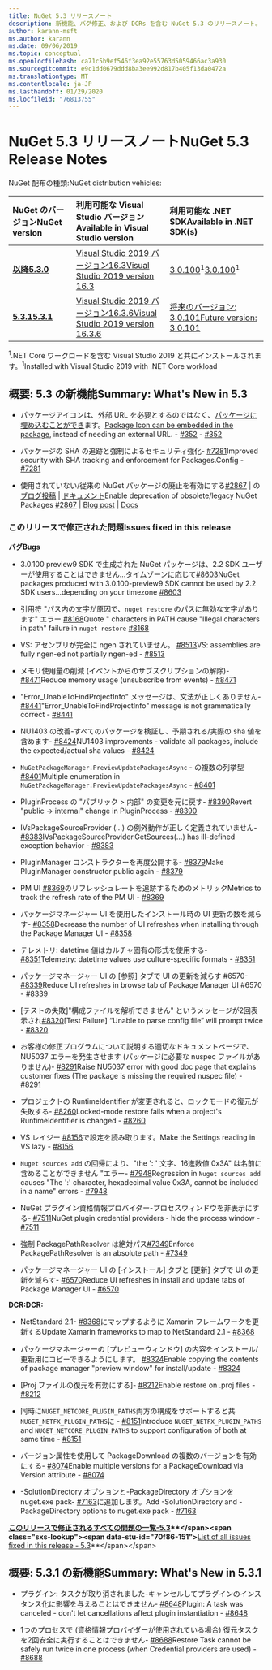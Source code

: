 ```yaml
---
title: NuGet 5.3 リリースノート
description: 新機能、バグ修正、および DCRs を含む NuGet 5.3 のリリースノート。
author: karann-msft
ms.author: karann
ms.date: 09/06/2019
ms.topic: conceptual
ms.openlocfilehash: ca71c5b9ef546f3ea92e55763d5059466ac3a930
ms.sourcegitcommit: e9c1dd0679ddd8ba3ee992d817b405f13da0472a
ms.translationtype: MT
ms.contentlocale: ja-JP
ms.lasthandoff: 01/29/2020
ms.locfileid: "76813755"
---
```

# <a name="nuget-53-release-notes"></a><span data-ttu-id="70f86-103">NuGet 5.3 リリースノート</span><span class="sxs-lookup"><span data-stu-id="70f86-103">NuGet 5.3 Release Notes</span></span>

<span data-ttu-id="70f86-104">NuGet 配布の種類:</span><span class="sxs-lookup"><span data-stu-id="70f86-104">NuGet distribution vehicles:</span></span>

| <span data-ttu-id="70f86-105">NuGet のバージョン</span><span class="sxs-lookup"><span data-stu-id="70f86-105">NuGet version</span></span> | <span data-ttu-id="70f86-106">利用可能な Visual Studio バージョン</span><span class="sxs-lookup"><span data-stu-id="70f86-106">Available in Visual Studio version</span></span>| <span data-ttu-id="70f86-107">利用可能な .NET SDK</span><span class="sxs-lookup"><span data-stu-id="70f86-107">Available in .NET SDK(s)</span></span>|
|:---|:---|:---|
| [<span data-ttu-id="70f86-108">**以降**</span><span class="sxs-lookup"><span data-stu-id="70f86-108">**5.3.0**</span></span>](https://nuget.org/downloads) | [<span data-ttu-id="70f86-109">Visual Studio 2019 バージョン16.3</span><span class="sxs-lookup"><span data-stu-id="70f86-109">Visual Studio 2019 version 16.3</span></span>](https://visualstudio.microsoft.com/downloads/) | <span data-ttu-id="70f86-110">[3.0.100](https://dotnet.microsoft.com/download/dotnet-core/3.0)<sup>1</sup></span><span class="sxs-lookup"><span data-stu-id="70f86-110">[3.0.100](https://dotnet.microsoft.com/download/dotnet-core/3.0)<sup>1</sup></span></span> |
| [<span data-ttu-id="70f86-111">**5.3.1**</span><span class="sxs-lookup"><span data-stu-id="70f86-111">**5.3.1**</span></span>](https://nuget.org/downloads) | [<span data-ttu-id="70f86-112">Visual Studio 2019 バージョン16.3.6</span><span class="sxs-lookup"><span data-stu-id="70f86-112">Visual Studio 2019 version 16.3.6</span></span>](https://visualstudio.microsoft.com/downloads/) | [<span data-ttu-id="70f86-113">将来のバージョン: 3.0.101</span><span class="sxs-lookup"><span data-stu-id="70f86-113">Future version: 3.0.101</span></span>](https://dotnet.microsoft.com/download/dotnet-core/3.0) |

<span data-ttu-id="70f86-114"><sup>1</sup>.NET Core ワークロードを含む Visual Studio 2019 と共にインストールされます。</span><span class="sxs-lookup"><span data-stu-id="70f86-114"><sup>1</sup>Installed with Visual Studio 2019 with .NET Core workload</span></span>

## <a name="summary-whats-new-in-53"></a><span data-ttu-id="70f86-115">概要: 5.3 の新機能</span><span class="sxs-lookup"><span data-stu-id="70f86-115">Summary: What's New in 5.3</span></span>

* <span data-ttu-id="70f86-116">パッケージアイコンは、外部 URL を必要とするのではなく、[パッケージに埋め込むことができ](../reference/msbuild-targets.md#packing-an-icon-image-file)ます。</span><span class="sxs-lookup"><span data-stu-id="70f86-116">[Package Icon can be embedded in the package](../reference/msbuild-targets.md#packing-an-icon-image-file), instead of needing an external URL.</span></span><span data-ttu-id="70f86-117"> - [#352](https://github.com/NuGet/Home/issues/352)</span><span class="sxs-lookup"><span data-stu-id="70f86-117"> - [#352](https://github.com/NuGet/Home/issues/352)</span></span>

* <span data-ttu-id="70f86-118">パッケージの SHA の追跡と強制によるセキュリティ強化- [#7281](https://github.com/NuGet/Home/issues/7281)</span><span class="sxs-lookup"><span data-stu-id="70f86-118">Improved security with SHA tracking and enforcement for Packages.Config - [#7281](https://github.com/NuGet/Home/issues/7281)</span></span>

* <span data-ttu-id="70f86-119">使用されていない/従来の NuGet パッケージの廃止を有効にする[#2867](https://github.com/NuGet/Home/issues/2867) | の[ブログ投稿](https://devblogs.microsoft.com/nuget/deprecating-packages-on-nuget-org/) | [ドキュメント](../nuget-org/deprecate-packages.md)</span><span class="sxs-lookup"><span data-stu-id="70f86-119">Enable deprecation of obsolete/legacy NuGet Packages [#2867](https://github.com/NuGet/Home/issues/2867) | [Blog post](https://devblogs.microsoft.com/nuget/deprecating-packages-on-nuget-org/) | [Docs](../nuget-org/deprecate-packages.md)</span></span>

### <a name="issues-fixed-in-this-release"></a><span data-ttu-id="70f86-120">このリリースで修正された問題</span><span class="sxs-lookup"><span data-stu-id="70f86-120">Issues fixed in this release</span></span>

<span data-ttu-id="70f86-121">**バグ**</span><span class="sxs-lookup"><span data-stu-id="70f86-121">**Bugs**</span></span>

* <span data-ttu-id="70f86-122">3\.0.100 preview9 SDK で生成された NuGet パッケージは、2.2 SDK ユーザーが使用することはできません...タイムゾーンに応じて[#8603](https://github.com/NuGet/Home/issues/8603)</span><span class="sxs-lookup"><span data-stu-id="70f86-122">NuGet packages produced with 3.0.100-preview9 SDK cannot be used by 2.2 SDK users...depending on your timezone [#8603](https://github.com/NuGet/Home/issues/8603)</span></span>

* <span data-ttu-id="70f86-123">引用符 "パス内の文字が原因で、`nuget restore` のパスに無効な文字があります" エラー [#8168](https://github.com/NuGet/Home/issues/8168)</span><span class="sxs-lookup"><span data-stu-id="70f86-123">Quote " characters in PATH cause "Illegal characters in path" failure in `nuget restore` [#8168](https://github.com/NuGet/Home/issues/8168)</span></span>

* <span data-ttu-id="70f86-124">VS: アセンブリが完全に ngen されていません。 [#8513](https://github.com/NuGet/Home/issues/8513)</span><span class="sxs-lookup"><span data-stu-id="70f86-124">VS: assemblies are fully ngen-ed not partially ngen-ed - [#8513](https://github.com/NuGet/Home/issues/8513)</span></span>

* <span data-ttu-id="70f86-125">メモリ使用量の削減 (イベントからのサブスクリプションの解除)- [#8471](https://github.com/NuGet/Home/issues/8471)</span><span class="sxs-lookup"><span data-stu-id="70f86-125">Reduce memory usage (unsubscribe from events) - [#8471](https://github.com/NuGet/Home/issues/8471)</span></span>

* <span data-ttu-id="70f86-126">"Error_UnableToFindProjectInfo" メッセージは、文法が正しくありません- [#8441](https://github.com/NuGet/Home/issues/8441)</span><span class="sxs-lookup"><span data-stu-id="70f86-126">"Error_UnableToFindProjectInfo" message is not grammatically correct - [#8441](https://github.com/NuGet/Home/issues/8441)</span></span>

* <span data-ttu-id="70f86-127">NU1403 の改善-すべてのパッケージを検証し、予期される/実際の sha 値を含めます- [#8424](https://github.com/NuGet/Home/issues/8424)</span><span class="sxs-lookup"><span data-stu-id="70f86-127">NU1403 improvements - validate all packages, include the expected/actual sha values - [#8424](https://github.com/NuGet/Home/issues/8424)</span></span>

* <span data-ttu-id="70f86-128">`NuGetPackageManager.PreviewUpdatePackagesAsync` - の複数の列挙型[#8401](https://github.com/NuGet/Home/issues/8401)</span><span class="sxs-lookup"><span data-stu-id="70f86-128">Multiple enumeration in `NuGetPackageManager.PreviewUpdatePackagesAsync` - [#8401](https://github.com/NuGet/Home/issues/8401)</span></span>

* <span data-ttu-id="70f86-129">PluginProcess の "パブリック > 内部" の変更を元に戻す- [#8390](https://github.com/NuGet/Home/issues/8390)</span><span class="sxs-lookup"><span data-stu-id="70f86-129">Revert "public -> internal" change in PluginProcess - [#8390](https://github.com/NuGet/Home/issues/8390)</span></span>

* <span data-ttu-id="70f86-130">IVsPackageSourceProvider (...) の例外動作が正しく定義されていません- [#8383](https://github.com/NuGet/Home/issues/8383)</span><span class="sxs-lookup"><span data-stu-id="70f86-130">IVsPackageSourceProvider.GetSources(…) has ill-defined exception behavior - [#8383](https://github.com/NuGet/Home/issues/8383)</span></span>

* <span data-ttu-id="70f86-131">PluginManager コンストラクターを再度公開する- [#8379](https://github.com/NuGet/Home/issues/8379)</span><span class="sxs-lookup"><span data-stu-id="70f86-131">Make PluginManager constructor public again - [#8379](https://github.com/NuGet/Home/issues/8379)</span></span>

* <span data-ttu-id="70f86-132">PM UI [#8369](https://github.com/NuGet/Home/issues/8369)のリフレッシュレートを追跡するためのメトリック</span><span class="sxs-lookup"><span data-stu-id="70f86-132">Metrics to track the refresh rate of the PM UI - [#8369](https://github.com/NuGet/Home/issues/8369)</span></span>

* <span data-ttu-id="70f86-133">パッケージマネージャー UI を使用したインストール時の UI 更新の数を減らす- [#8358](https://github.com/NuGet/Home/issues/8358)</span><span class="sxs-lookup"><span data-stu-id="70f86-133">Decrease the number of UI refreshes when installing through the Package Manager UI - [#8358](https://github.com/NuGet/Home/issues/8358)</span></span>

* <span data-ttu-id="70f86-134">テレメトリ: datetime 値はカルチャ固有の形式を使用する- [#8351](https://github.com/NuGet/Home/issues/8351)</span><span class="sxs-lookup"><span data-stu-id="70f86-134">Telemetry:  datetime values use culture-specific formats - [#8351](https://github.com/NuGet/Home/issues/8351)</span></span>

* <span data-ttu-id="70f86-135">パッケージマネージャー UI の [参照] タブで UI の更新を減らす #6570- [#8339](https://github.com/NuGet/Home/issues/8339)</span><span class="sxs-lookup"><span data-stu-id="70f86-135">Reduce UI refreshes in browse tab of Package Manager UI #6570 - [#8339](https://github.com/NuGet/Home/issues/8339)</span></span>

* <span data-ttu-id="70f86-136">[テストの失敗]"構成ファイルを解析できません" というメッセージが2回表示され[#8320](https://github.com/NuGet/Home/issues/8320)</span><span class="sxs-lookup"><span data-stu-id="70f86-136">[Test Failure] “Unable to parse config file” will prompt twice - [#8320](https://github.com/NuGet/Home/issues/8320)</span></span>

* <span data-ttu-id="70f86-137">お客様の修正プログラムについて説明する適切なドキュメントページで、NU5037 エラーを発生させます (パッケージに必要な nuspec ファイルがありません)- [#8291](https://github.com/NuGet/Home/issues/8291)</span><span class="sxs-lookup"><span data-stu-id="70f86-137">Raise NU5037 error with good doc page that explains customer fixes (The package is missing the required nuspec file) - [#8291](https://github.com/NuGet/Home/issues/8291)</span></span>

* <span data-ttu-id="70f86-138">プロジェクトの RuntimeIdentifier が変更されると、ロックモードの復元が失敗する- [#8260](https://github.com/NuGet/Home/issues/8260)</span><span class="sxs-lookup"><span data-stu-id="70f86-138">Locked-mode restore fails when a project's RuntimeIdentifier is changed - [#8260](https://github.com/NuGet/Home/issues/8260)</span></span>

* <span data-ttu-id="70f86-139">VS レイジー [#8156](https://github.com/NuGet/Home/issues/8156)で設定を読み取ります。</span><span class="sxs-lookup"><span data-stu-id="70f86-139">Make the Settings reading in VS lazy - [#8156](https://github.com/NuGet/Home/issues/8156)</span></span>

* <span data-ttu-id="70f86-140">`Nuget sources add` の回帰により、"the ': ' 文字、16進数値 0x3A" は名前に含めることができません "エラー- [#7948](https://github.com/NuGet/Home/issues/7948)</span><span class="sxs-lookup"><span data-stu-id="70f86-140">Regression in `Nuget sources add` causes "The ':' character, hexadecimal value 0x3A, cannot be included in a name" errors - [#7948](https://github.com/NuGet/Home/issues/7948)</span></span>

* <span data-ttu-id="70f86-141">NuGet プラグイン資格情報プロバイダー-プロセスウィンドウを非表示にする- [#7511](https://github.com/NuGet/Home/issues/7511)</span><span class="sxs-lookup"><span data-stu-id="70f86-141">NuGet plugin credential providers - hide the process window - [#7511](https://github.com/NuGet/Home/issues/7511)</span></span>

* <span data-ttu-id="70f86-142">強制 PackagePathResolver は絶対パス[#7349](https://github.com/NuGet/Home/issues/7349)</span><span class="sxs-lookup"><span data-stu-id="70f86-142">Enforce PackagePathResolver is an absolute path - [#7349](https://github.com/NuGet/Home/issues/7349)</span></span>

* <span data-ttu-id="70f86-143">パッケージマネージャー UI の [インストール] タブと [更新] タブで UI の更新を減らす- [#6570](https://github.com/NuGet/Home/issues/6570)</span><span class="sxs-lookup"><span data-stu-id="70f86-143">Reduce UI refreshes in install and update tabs of Package Manager UI - [#6570](https://github.com/NuGet/Home/issues/6570)</span></span>

<span data-ttu-id="70f86-144">**DCR:**</span><span class="sxs-lookup"><span data-stu-id="70f86-144">**DCR:**</span></span>

* <span data-ttu-id="70f86-145">NetStandard 2.1- [#8368](https://github.com/NuGet/Home/issues/8368)にマップするように Xamarin フレームワークを更新する</span><span class="sxs-lookup"><span data-stu-id="70f86-145">Update Xamarin frameworks to map to NetStandard 2.1 - [#8368](https://github.com/NuGet/Home/issues/8368)</span></span>

* <span data-ttu-id="70f86-146">パッケージマネージャーの [プレビューウィンドウ] の内容をインストール/更新用にコピーできるようにします。 [#8324](https://github.com/NuGet/Home/issues/8324)</span><span class="sxs-lookup"><span data-stu-id="70f86-146">Enable copying the contents of package manager "preview window" for install/update - [#8324](https://github.com/NuGet/Home/issues/8324)</span></span>

* <span data-ttu-id="70f86-147">[Proj ファイルの復元を有効にする]- [#8212](https://github.com/NuGet/Home/issues/8212)</span><span class="sxs-lookup"><span data-stu-id="70f86-147">Enable restore on .proj files - [#8212](https://github.com/NuGet/Home/issues/8212)</span></span>

* <span data-ttu-id="70f86-148">同時に`NUGET_NETCORE_PLUGIN_PATHS`両方の構成をサポートすると共`NUGET_NETFX_PLUGIN_PATHS`に - [#8151](https://github.com/NuGet/Home/issues/8151)</span><span class="sxs-lookup"><span data-stu-id="70f86-148">Introduce `NUGET_NETFX_PLUGIN_PATHS` and `NUGET_NETCORE_PLUGIN_PATHS` to support configuration of both at same time - [#8151](https://github.com/NuGet/Home/issues/8151)</span></span>

* <span data-ttu-id="70f86-149">バージョン属性を使用して PackageDownload の複数のバージョンを有効にする- [#8074](https://github.com/NuGet/Home/issues/8074)</span><span class="sxs-lookup"><span data-stu-id="70f86-149">Enable multiple versions for a PackageDownload via Version attribute - [#8074](https://github.com/NuGet/Home/issues/8074)</span></span>

* <span data-ttu-id="70f86-150">-SolutionDirectory オプションと-PackageDirectory オプションを nuget.exe pack- [#7163](https://github.com/NuGet/Home/issues/7163)に追加します。</span><span class="sxs-lookup"><span data-stu-id="70f86-150">Add -SolutionDirectory and -PackageDirectory options to nuget.exe pack - [#7163](https://github.com/NuGet/Home/issues/7163)</span></span>

<span data-ttu-id="70f86-151">**[このリリースで修正されるすべての問題の一覧-5.3](https://github.com/nuget/home/issues?q=is%3Aissue+is%3Aclosed+milestone%3A%225.3")**</span><span class="sxs-lookup"><span data-stu-id="70f86-151">**[List of all issues fixed in this release - 5.3](https://github.com/nuget/home/issues?q=is%3Aissue+is%3Aclosed+milestone%3A%225.3")**</span></span>

## <a name="summary-whats-new-in-531"></a><span data-ttu-id="70f86-152">概要: 5.3.1 の新機能</span><span class="sxs-lookup"><span data-stu-id="70f86-152">Summary: What's New in 5.3.1</span></span>

* <span data-ttu-id="70f86-153">プラグイン: タスクが取り消されました-キャンセルしてプラグインのインスタンス化に影響を与えることはできません- [#8648](https://github.com/NuGet/Home/issues/8648)</span><span class="sxs-lookup"><span data-stu-id="70f86-153">Plugin: A task was canceled - don't let cancellations affect plugin instantiation - [#8648](https://github.com/NuGet/Home/issues/8648)</span></span>

* <span data-ttu-id="70f86-154">1つのプロセスで (資格情報プロバイダーが使用されている場合) 復元タスクを2回安全に実行することはできません- [#8688](https://github.com/NuGet/Home/issues/8688)</span><span class="sxs-lookup"><span data-stu-id="70f86-154">Restore Task cannot be safely run twice in one process (when Credential providers are used) - [#8688](https://github.com/NuGet/Home/issues/8688)</span></span>
